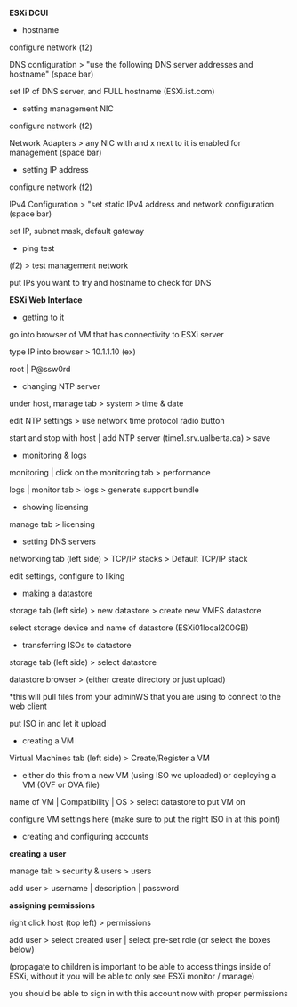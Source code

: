 **ESXi DCUI**

- hostname

configure network (f2)

DNS configuration > "use the following DNS server addresses and hostname" (space bar)

set IP of DNS server, and FULL hostname (ESXi.ist.com)

  

- setting management NIC

configure network (f2)

Network Adapters > any NIC with and x next to it is enabled for management (space bar)

  

- setting IP address

configure network (f2)

IPv4 Configuration > "set static IPv4 address and network configuration (space bar)

set IP, subnet mask, default gateway

  

- ping test

(f2) > test management network

put IPs you want to try and hostname to check for DNS

  

**ESXi Web Interface**

- getting to it

go into browser of VM that has connectivity to ESXi server

type IP into browser > 10.1.1.10 (ex)

root | P@ssw0rd

  
- changing NTP server

  

under host, manage tab > system > time & date

edit NTP settings > use network time protocol radio button

start and stop with host | add NTP server (time1.srv.ualberta.ca) > save

  

- monitoring & logs

monitoring | click on the monitoring tab > performance

logs | monitor tab > logs > generate support bundle

  

- showing licensing

manage tab > licensing

  

- setting DNS servers

networking tab (left side) > TCP/IP stacks > Default TCP/IP stack

edit settings, configure to liking

  

- making a datastore

storage tab (left side) > new datastore > create new VMFS datastore

select storage device and name of datastore (ESXi01local200GB)

  

- transferring ISOs to datastore

storage tab (left side) > select datastore

datastore browser > (either create directory or just upload)

*this will pull files from your adminWS that you are using to connect to the web client

put ISO in and let it upload

  

- creating a VM

Virtual Machines tab (left side) > Create/Register a VM

- either do this from a new VM (using ISO we uploaded) or deploying a VM (OVF or OVA file)

name of VM | Compatibility | OS > select datastore to put VM on

configure VM settings here (make sure to put the right ISO in at this point)

  

- creating and configuring accounts

**creating a user**

manage tab > security & users > users

add user > username | description | password

  

**assigning permissions**

right click host (top left) > permissions

add user > select created user | select pre-set role (or select the boxes below)

(propagate to children is important to be able to access things inside of ESXi, without it you will be able to only see ESXi monitor / manage)

you should be able to sign in with this account now with proper permissions
